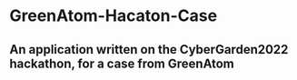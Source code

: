 # GreenAtom-Hacaton-Case
## An application written on the CyberGarden2022 hackathon, for a case from GreenAtom
